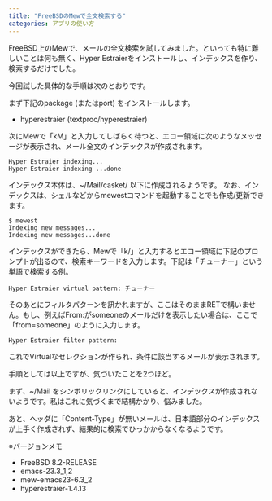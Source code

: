 ```yaml
---
title: "FreeBSDのMewで全文検索する"
categories: アプリの使い方
---
```


FreeBSD上のMewで、メールの全文検索を試してみました。といっても特に難しいことは何も無く、Hyper Estraierをインストールし、インデックスを作り、検索するだけでした。

今回試した具体的な手順は次のとおりです。

まず下記のpackage (またはport) をインストールします。

- hyperestraier (textproc/hyperestraier)

次にMewで「kM」と入力してしばらく待つと、エコー領域に次のようなメッセージが表示され、メール全文のインデックスが作成されます。

```console
Hyper Estraier indexing...
Hyper Estraier indexing ...done
```

インデックス本体は、~/Mail/casket/ 以下に作成されるようです。
なお、インデックスは、シェルなどからmewestコマンドを起動することでも作成/更新できます。

```console
$ mewest
Indexing new messages...
Indexing new messages...done
```

インデックスができたら、Mewで「k/」と入力するとエコー領域に下記のプロンプトが出るので、検索キーワードを入力します。下記は「チューナー」という単語で検索する例。

```console
Hyper Estraier virtual pattern: チューナー
```

そのあとにフィルタパターンを訊かれますが、ここはそのままRETで構いません。もし、例えばFrom:がsomeoneのメールだけを表示したい場合は、ここで「from=someone」のように入力します。

```console
Hyper Estraier filter pattern: 
```

これでVirtualなセレクションが作られ、条件に該当するメールが表示されます。

手順としては以上ですが、気づいたことを2つほど。

まず、~/Mail をシンボリックリンクにしていると、インデックスが作成されないようです。私はこれに気づくまで結構かかり、悩みました。

あと、ヘッダに「Content-Type」が無いメールは、日本語部分のインデックスが上手く作成されず、結果的に検索でひっかからなくなるようです。

※バージョンメモ

- FreeBSD 8.2-RELEASE
- emacs-23.3_1,2
- mew-emacs23-6.3_2
- hyperestraier-1.4.13
